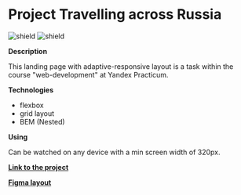 # Project **Travelling across Russia**
![shield](https://img.shields.io/badge/status-release-brightgreen)
![shield](https://img.shields.io/badge/version-1.0.0-blue)

**Description**

 This landing page with adaptive-responsive layout is a task within the course "web-development" at Yandex Practicum.

**Technologies**

- flexbox
- grid layout
- BEM (Nested)

**Using**

Can be watched on any device with a min screen width of 320px.

[**Link to the project**](https://proactative.github.io/russian-travel)

[**Figma layout**](https://www.figma.com/file/5S2WSbEFL6awjVWJ0NWL8Q/Sprint-3_-Russia-_-desktop-mobile?node-id=28503%3A0)
